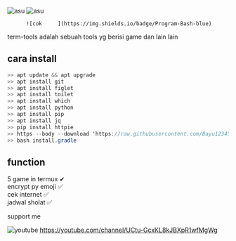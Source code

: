 ![asu](https://img.shields.io/badge/Code-BY%20POLYGON-yellowgreen)
![asu](https://img.shields.io/badge/Made-INDONESIA-red)      

          ![cok     ](https://img.shields.io/badge/Program-Bash-blue)



term-tools adalah sebuah tools yg berisi game dan lain lain



## cara install

```c#
>> apt update && apt upgrade
>> apt install git
>> apt install figlet
>> apt install toilet
>> apt install which
>> apt install python
>> apt install pip
>> apt install jq
>> pip install httpie
>> https --body --download 'https://raw.githubusercontent.com/Bayu12345677/term-tools/main/install.gradle'
>> bash install.gradle
```

## function
5 game in termux ✔                     
encrypt py emoji ✅               
cek internet ✅                    
jadwal sholat ✅                 

support me

![youtube](https://img.shields.io/badge/ME-Youtube-yellow)
https://youtube.com/channel/UCtu-GcxKL8kJBXpR1wfMgWg

